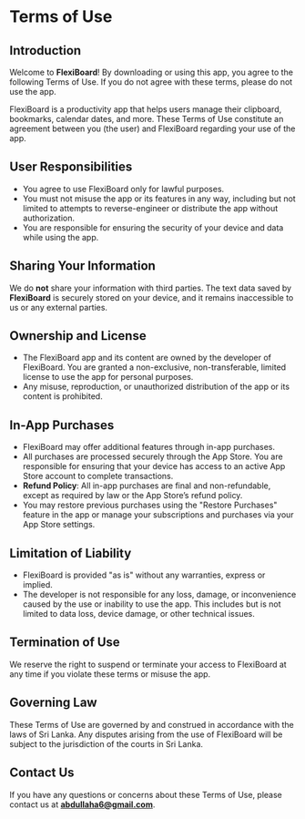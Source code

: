 # Terms of Use

## Introduction
Welcome to **FlexiBoard**! By downloading or using this app, you agree to the following Terms of Use. If you do not agree with these terms, please do not use the app.

FlexiBoard is a productivity app that helps users manage their clipboard, bookmarks, calendar dates, and more. These Terms of Use constitute an agreement between you (the user) and FlexiBoard regarding your use of the app.

## User Responsibilities
- You agree to use FlexiBoard only for lawful purposes.  
- You must not misuse the app or its features in any way, including but not limited to attempts to reverse-engineer or distribute the app without authorization.  
- You are responsible for ensuring the security of your device and data while using the app.

## Sharing Your Information
We do **not** share your information with third parties. The text data saved by **FlexiBoard** is securely stored on your device, and it remains inaccessible to us or any external parties.

## Ownership and License
- The FlexiBoard app and its content are owned by the developer of FlexiBoard. You are granted a non-exclusive, non-transferable, limited license to use the app for personal purposes.  
- Any misuse, reproduction, or unauthorized distribution of the app or its content is prohibited.

## In-App Purchases
- FlexiBoard may offer additional features through in-app purchases.  
- All purchases are processed securely through the App Store. You are responsible for ensuring that your device has access to an active App Store account to complete transactions.  
- **Refund Policy**: All in-app purchases are final and non-refundable, except as required by law or the App Store’s refund policy.  
- You may restore previous purchases using the "Restore Purchases" feature in the app or manage your subscriptions and purchases via your App Store settings.

## Limitation of Liability
- FlexiBoard is provided "as is" without any warranties, express or implied.  
- The developer is not responsible for any loss, damage, or inconvenience caused by the use or inability to use the app. This includes but is not limited to data loss, device damage, or other technical issues.

## Termination of Use
We reserve the right to suspend or terminate your access to FlexiBoard at any time if you violate these terms or misuse the app.

## Governing Law
These Terms of Use are governed by and construed in accordance with the laws of Sri Lanka. Any disputes arising from the use of FlexiBoard will be subject to the jurisdiction of the courts in Sri Lanka.

## Contact Us
If you have any questions or concerns about these Terms of Use, please contact us at **abdullaha6@gmail.com**.

